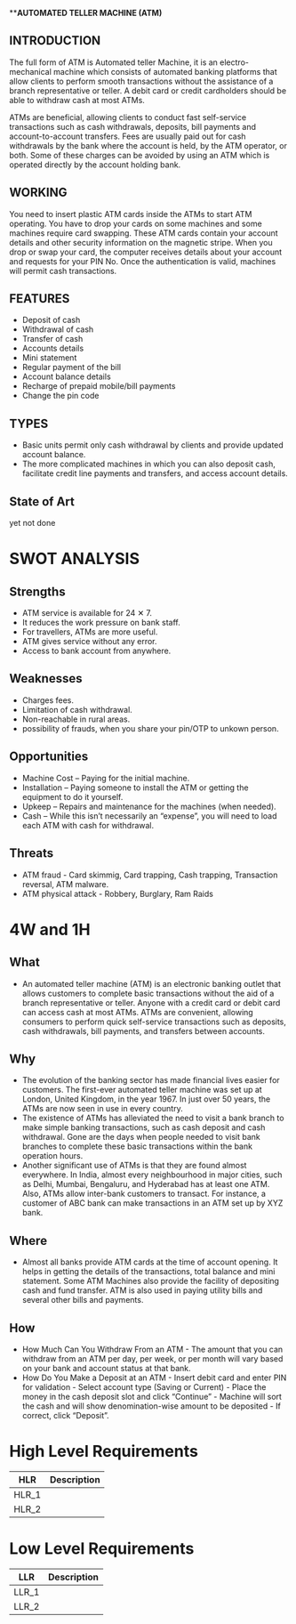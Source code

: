 ****AUTOMATED TELLER MACHINE (ATM)**

## INTRODUCTION
The full form of ATM is Automated teller Machine, it is an electro-mechanical machine which consists of automated banking platforms that allow clients to perform smooth transactions without the assistance of a branch representative or teller. A debit card or credit cardholders should be able to withdraw cash at most ATMs.

ATMs are beneficial, allowing clients to conduct fast self-service transactions such as cash withdrawals, deposits, bill payments and account-to-account transfers. Fees are usually paid out for cash withdrawals by the bank where the account is held, by the ATM operator, or both. Some of these charges can be avoided by using an ATM which is operated directly by the account holding bank.

## WORKING 
You need to insert plastic ATM cards inside the ATMs to start ATM operating. You have to drop your cards on some machines and some machines require card swapping. These ATM cards contain your account details and other security information on the magnetic stripe. When you drop or swap your card, the computer receives details about your account and requests for your PIN No. Once the authentication is valid, machines will permit cash transactions.

## FEATURES
- Deposit of cash
- Withdrawal of cash
- Transfer of cash
- Accounts details
- Mini statement
- Regular payment of the bill
- Account balance details
- Recharge of prepaid mobile/bill payments
- Change the pin code

## TYPES
- Basic units permit only cash withdrawal by clients and provide updated account balance.
- The more complicated machines in which you can also deposit cash, facilitate credit line payments and transfers, and access account details.

## State of Art
yet not done

# SWOT ANALYSIS

## Strengths
- ATM service is available for 24 ✕ 7.
- It reduces the work pressure on bank staff.
- For travellers, ATMs are more useful.
- ATM gives service without any error.
- Access to bank account from anywhere.
 
## Weaknesses
- Charges fees.
- Limitation of cash withdrawal.
- Non-reachable in rural areas.
- possibility of frauds, when you share your pin/OTP to unkown person.

## Opportunities
- Machine Cost – Paying for the initial machine.
- Installation – Paying someone to install the ATM or getting the equipment to do it yourself.
- Upkeep – Repairs and maintenance for the machines (when needed).
- Cash – While this isn’t necessarily an “expense”, you will need to load each ATM with cash for withdrawal.

## Threats
- ATM fraud - Card skimmig, Card trapping, Cash trapping, Transaction reversal, ATM malware.
- ATM physical attack - Robbery, Burglary, Ram Raids


# 4W and 1H

## What
- An automated teller machine (ATM) is an electronic banking outlet that allows customers to complete basic transactions without the aid of a branch representative or teller. Anyone with a credit card or debit card can access cash at most ATMs.
ATMs are convenient, allowing consumers to perform quick self-service transactions such as deposits, cash withdrawals, bill payments, and transfers between accounts.

## Why
- The evolution of the banking sector has made financial lives easier for customers. The first-ever automated teller machine was set up at London, United Kingdom, in the year     1967. In just over 50 years, the ATMs are now seen in use in every country.
- The existence of ATMs has alleviated the need to visit a bank branch to make simple banking transactions, such as cash deposit and cash withdrawal. Gone are the days when       people needed to visit bank branches to complete these basic transactions within the bank operation hours.
- Another significant use of ATMs is that they are found almost everywhere. In India, almost every neighbourhood in major cities, such as Delhi, Mumbai, Bengaluru, and Hyderabad   has at least one ATM. Also, ATMs allow inter-bank customers to transact. For instance, a customer of ABC bank can make transactions in an ATM set up by XYZ bank.
## Where
- Almost all banks provide ATM cards at the time of account opening. It helps in getting the details of the transactions, total balance and mini statement. Some ATM Machines       also provide the facility of depositing cash and fund transfer. ATM is also used in paying utility bills and several other bills and payments.
## How
- How Much Can You Withdraw From an ATM - The amount that you can withdraw from an ATM per day, per week, or per month will vary based on your bank and account status at that bank.
- How Do You Make a Deposit at an ATM - Insert debit card and enter PIN for validation - Select account type (Saving or Current) - Place the money in the cash deposit slot and click “Continue” - Machine will sort the cash and will show denomination-wise amount to be deposited - If correct, click “Deposit”.

# High Level Requirements
|HLR|      Description  |
|------|  --------------|
|HLR_1|                 |
|HLR_2|                 |

# Low Level Requirements
|LLR|      Description |
|------|  --------------|
|LLR_1|                 |
|LLR_2|                 |
